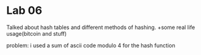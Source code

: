 # Lab 06

Talked about hash tables and different methods of hashing.
+some real life usage(bitcoin and stuff)

problem: i used a sum of ascii code modulo 4 for the hash function




